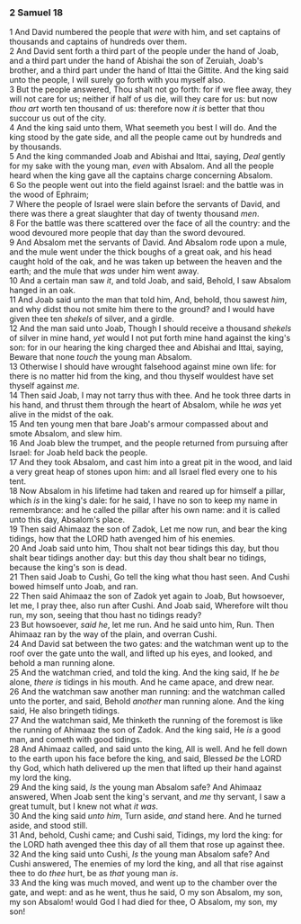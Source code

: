 ### 2 Samuel 18

1 And David numbered the people that *were* with him, and set captains of thousands and captains of hundreds over them.  
2 And David sent forth a third part of the people under the hand of Joab, and a third part under the hand of Abishai the son of Zeruiah, Joab's brother, and a third part under the hand of Ittai the Gittite. And the king said unto the people, I will surely go forth with you myself also.  
3 But the people answered, Thou shalt not go forth: for if we flee away, they will not care for us; neither if half of us die, will they care for us: but now *thou art* worth ten thousand of us: therefore now *it is* better that thou succour us out of the city.  
4 And the king said unto them, What seemeth you best I will do. And the king stood by the gate side, and all the people came out by hundreds and by thousands.  
5 And the king commanded Joab and Abishai and Ittai, saying, *Deal* gently for my sake with the young man, *even* with Absalom. And all the people heard when the king gave all the captains charge concerning Absalom.  
6 So the people went out into the field against Israel: and the battle was in the wood of Ephraim;  
7 Where the people of Israel were slain before the servants of David, and there was there a great slaughter that day of twenty thousand *men*.  
8 For the battle was there scattered over the face of all the country: and the wood devoured more people that day than the sword devoured.  
9 And Absalom met the servants of David. And Absalom rode upon a mule, and the mule went under the thick boughs of a great oak, and his head caught hold of the oak, and he was taken up between the heaven and the earth; and the mule that *was* under him went away.  
10 And a certain man saw *it*, and told Joab, and said, Behold, I saw Absalom hanged in an oak.  
11 And Joab said unto the man that told him, And, behold, thou sawest *him*, and why didst thou not smite him there to the ground? and I would have given thee ten *shekels* of silver, and a girdle.  
12 And the man said unto Joab, Though I should receive a thousand *shekels* of silver in mine hand, *yet* would I not put forth mine hand against the king's son: for in our hearing the king charged thee and Abishai and Ittai, saying, Beware that none *touch* the young man Absalom.  
13 Otherwise I should have wrought falsehood against mine own life: for there is no matter hid from the king, and thou thyself wouldest have set thyself against *me*.  
14 Then said Joab, I may not tarry thus with thee. And he took three darts in his hand, and thrust them through the heart of Absalom, while he *was* yet alive in the midst of the oak.  
15 And ten young men that bare Joab's armour compassed about and smote Absalom, and slew him.  
16 And Joab blew the trumpet, and the people returned from pursuing after Israel: for Joab held back the people.  
17 And they took Absalom, and cast him into a great pit in the wood, and laid a very great heap of stones upon him: and all Israel fled every one to his tent.  
18 Now Absalom in his lifetime had taken and reared up for himself a pillar, which *is* in the king's dale: for he said, I have no son to keep my name in remembrance: and he called the pillar after his own name: and it is called unto this day, Absalom's place.  
19 Then said Ahimaaz the son of Zadok, Let me now run, and bear the king tidings, how that the LORD hath avenged him of his enemies.  
20 And Joab said unto him, Thou shalt not bear tidings this day, but thou shalt bear tidings another day: but this day thou shalt bear no tidings, because the king's son is dead.  
21 Then said Joab to Cushi, Go tell the king what thou hast seen. And Cushi bowed himself unto Joab, and ran.  
22 Then said Ahimaaz the son of Zadok yet again to Joab, But howsoever, let me, I pray thee, also run after Cushi. And Joab said, Wherefore wilt thou run, my son, seeing that thou hast no tidings ready?  
23 But howsoever, *said he*, let me run. And he said unto him, Run. Then Ahimaaz ran by the way of the plain, and overran Cushi.  
24 And David sat between the two gates: and the watchman went up to the roof over the gate unto the wall, and lifted up his eyes, and looked, and behold a man running alone.  
25 And the watchman cried, and told the king. And the king said, If he *be* alone, *there is* tidings in his mouth. And he came apace, and drew near.  
26 And the watchman saw another man running: and the watchman called unto the porter, and said, Behold *another* man running alone. And the king said, He also bringeth tidings.  
27 And the watchman said, Me thinketh the running of the foremost is like the running of Ahimaaz the son of Zadok. And the king said, He *is* a good man, and cometh with good tidings.  
28 And Ahimaaz called, and said unto the king, All is well. And he fell down to the earth upon his face before the king, and said, Blessed *be* the LORD thy God, which hath delivered up the men that lifted up their hand against my lord the king.  
29 And the king said, *Is* the young man Absalom safe? And Ahimaaz answered, When Joab sent the king's servant, and *me* thy servant, I saw a great tumult, but I knew not what *it was*.  
30 And the king said *unto him*, Turn aside, *and* stand here. And he turned aside, and stood still.  
31 And, behold, Cushi came; and Cushi said, Tidings, my lord the king: for the LORD hath avenged thee this day of all them that rose up against thee.  
32 And the king said unto Cushi, *Is* the young man Absalom safe? And Cushi answered, The enemies of my lord the king, and all that rise against thee to do *thee* hurt, be as *that* young man *is*.  
33 And the king was much moved, and went up to the chamber over the gate, and wept: and as he went, thus he said, O my son Absalom, my son, my son Absalom! would God I had died for thee, O Absalom, my son, my son!  
